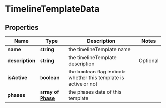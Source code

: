 # TimelineTemplateData

## Properties

Name | Type | Description | Notes
------------ | ------------- | ------------- | -------------
**name** | **string** | the timelineTemplate name |
**description** | **string** | the timelineTemplate description | Optional
**isActive** | **boolean** | the boolean flag indicate whether this template is active or not |
**phases** | **array of [**Phase**](Phase.md)** | the phases data of this template |

